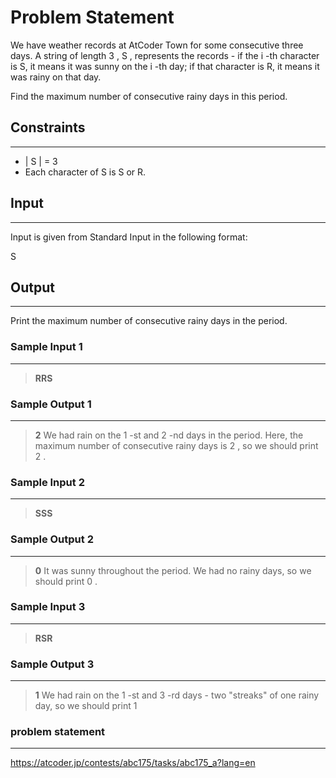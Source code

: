 
# Problem Statement
We have weather records at AtCoder Town for some consecutive three days. A string of length 
3
, 
S
, represents the records - if the 
i
-th character is S, it means it was sunny on the 
i
-th day; if that character is R, it means it was rainy on that day.

Find the maximum number of consecutive rainy days in this period.

## Constraints
---
* |
S
|
=
3
* Each character of 
S
 is S or R.

## Input
----
Input is given from Standard Input in the following format:

S


## Output
---
Print the maximum number of consecutive rainy days in the period.

### Sample Input 1
----
> **RRS**

### Sample Output  1
----
> **2**
We had rain on the 
1
-st and 
2
-nd days in the period. Here, the maximum number of consecutive rainy days is 
2
, so we should print 
2
.


 ### Sample Input 2
----
> **SSS**

### Sample Output  2
----
> **0**
It was sunny throughout the period. We had no rainy days, so we should print 
0
.
 ### Sample Input 3
----
> **RSR**

### Sample Output  3
----
> **1**
We had rain on the 
1
-st and 
3
-rd days - two "streaks" of one rainy day, so we should print 
1

### problem statement
---
https://atcoder.jp/contests/abc175/tasks/abc175_a?lang=en